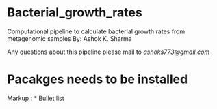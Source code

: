 # Bacterial_growth_rates
Computational pipeline to calculate bacterial growth rates from metagenomic samples
By: Ashok K. Sharma

Any questions about this pipeline please mail to *ashoks773@gmail.com*

# Pacakges needs to be installed
Markup : * Bullet list
